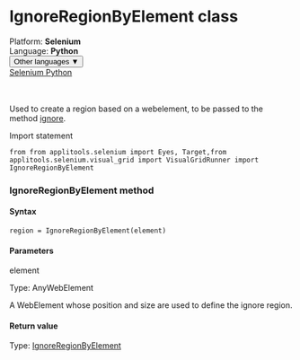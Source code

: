 # IgnoreRegionByElement class
<div class='platform-bar-container-div'><div class='platform-bar-div'>Platform:  <b> Selenium</b>
</div><div class='platform-bar-div'>Language: <b>Python</b></div><div class='dropdown-button-container-div'><button class='sdk-language-dropdown-button'>Other languages ▼</button><div class='dropdown-content'>
<a href='../../selenium/python/ignoreregionbyelement'>Selenium Python</a>
</div></div><br /><br /></div>




Used to create a region based on a webelement, to be passed to the method [ignore](#ignore-method).

Import statement

    from from applitools.selenium import Eyes, Target,from applitools.selenium.visual_grid import VisualGridRunner import IgnoreRegionByElement
    	



### IgnoreRegionByElement method
#### Syntax


    region = IgnoreRegionByElement(element)
    

#### Parameters

element

Type: AnyWebElement

A WebElement whose position and size are used to define the ignore region.

#### Return value

Type:  [IgnoreRegionByElement](./ignoreregionbyelement)
